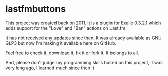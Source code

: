 # lastfmbuttons

This project was created back on 2011. It is a plugin for Exaile 0.3.2.1 which adds support for the "Love" and "Ban" actions on Last.fm.

It has not received any updates since then. It was already available as GNU GLP3 but now I'm making it available here on GitHub.

Feel free to check it, download it, fix it or fork it. It belongs to all.

And, please don't judge my programming skills based on this project, it was very long ago, I learned much since then :)
